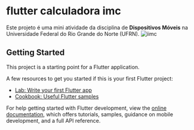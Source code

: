 # flutter calculadora imc

Este projeto é uma mini atividade da disciplina de **Dispositivos Móveis** na Universidade Federal do Rio Grande do Norte (UFRN).
![iimc](https://github.com/user-attachments/assets/dc05feae-72f7-4bbf-bb51-83f7222067ca)

## Getting Started

This project is a starting point for a Flutter application.

A few resources to get you started if this is your first Flutter project:

- [Lab: Write your first Flutter app](https://docs.flutter.dev/get-started/codelab)
- [Cookbook: Useful Flutter samples](https://docs.flutter.dev/cookbook)

For help getting started with Flutter development, view the
[online documentation](https://docs.flutter.dev/), which offers tutorials,
samples, guidance on mobile development, and a full API reference.

